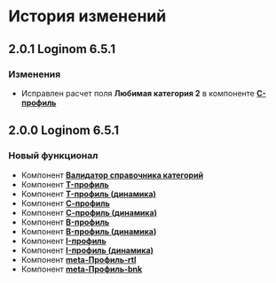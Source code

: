 # История изменений

## 2.0.1 Loginom 6.5.1

### **Изменения**

* Исправлен расчет поля **Любимая категория 2** в компоненте **[С-профиль](./docs/Loginom%20Single%20View%20Kit.pdf)**

## 2.0.0 Loginom 6.5.1

### **Новый функционал**

* Компонент **[Валидатор справочника категорий](./docs/Loginom%20Single%20View%20Kit.pdf)**
* Компонент **[T-профиль](./docs/Loginom%20Single%20View%20Kit.pdf)**
* Компонент **[T-профиль (динамика)](./docs/Loginom%20Single%20View%20Kit.pdf)**
* Компонент **[С-профиль](./docs/Loginom%20Single%20View%20Kit.pdf)**
* Компонент **[С-профиль (динамика)](./docs/Loginom%20Single%20View%20Kit.pdf)**
* Компонент **[B-профиль](./docs/Loginom%20Single%20View%20Kit.pdf)**
* Компонент **[B-профиль (динамика)](./docs/Loginom%20Single%20View%20Kit.pdf)**
* Компонент **[I-профиль](./docs/Loginom%20Single%20View%20Kit.pdf)**
* Компонент **[I-профиль (динамика)](./docs/Loginom%20Single%20View%20Kit.pdf)**
* Компонент **[meta-Профиль-rtl](./docs/Loginom%20Single%20View%20Kit.pdf)**
* Компонент **[meta-Профиль-bnk](./docs/Loginom%20Single%20View%20Kit.pdf)**